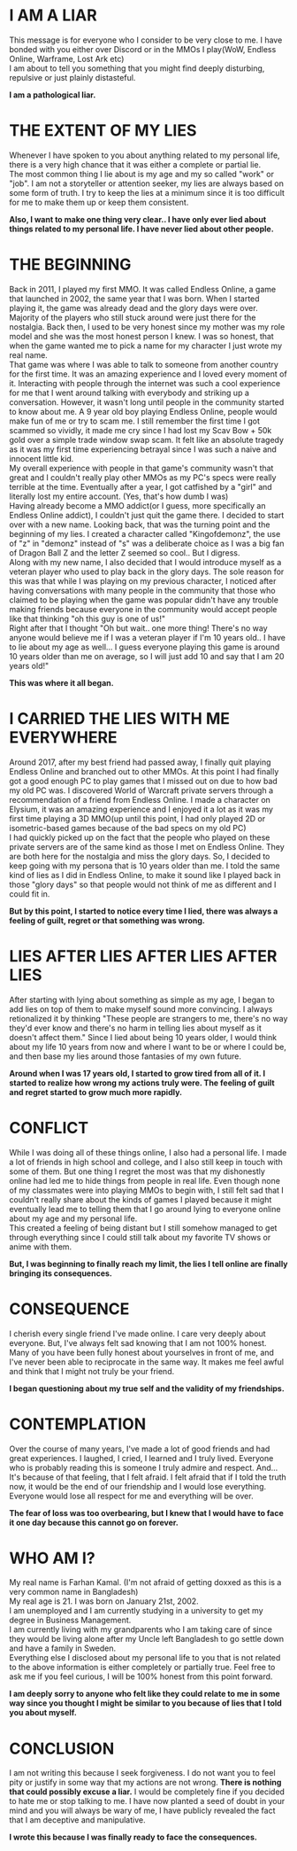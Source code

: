 # I AM A LIAR

This message is for everyone who I consider to be very close to me. I have bonded with you either over Discord or in the MMOs I play(WoW, Endless Online, Warframe, Lost Ark etc)  
I am about to tell you something that you might find deeply disturbing, repulsive or just plainly distasteful.  

**I am a pathological liar.**

# THE EXTENT OF MY LIES

Whenever I have spoken to you about anything related to my personal life, there is a very high chance that it was either a complete or partial lie.  
The most common thing I lie about is my age and my so called "work" or "job". I am not a storyteller or attention seeker, my lies are always based on some form of truth. I try to keep the lies at a minimum since it is too difficult for me to make them up or keep them consistent.  

**Also, I want to make one thing very clear.. I have only ever lied about things related to my personal life. I have never lied about other people.**

# THE BEGINNING
Back in 2011, I played my first MMO. It was called Endless Online, a game that launched in 2002, the same year that I was born. When I started playing it, the game was already dead and the glory days were over. Majority of the players who still stuck around were just there for the nostalgia. Back then, I used to be very honest since my mother was my role model and she was the most honest person I knew. I was so honest, that when the game wanted me to pick a name for my character I just wrote my real name.  
That game was where I was able to talk to someone from another country for the first time. It was an amazing experience and I loved every moment of it. Interacting with people through the internet was such a cool experience for me that I went around talking with everybody and striking up a conversation. However, it wasn't long until people in the community started to know about me. A 9 year old boy playing Endless Online, people would make fun of me or try to scam me. I still remember the first time I got scammed so vividly, it made me cry since I had lost my Scav Bow + 50k gold over a simple trade window swap scam. It felt like an absolute tragedy as it was my first time experiencing betrayal since I was such a naive and innocent little kid.  
My overall experience with people in that game's community wasn't that great and I couldn't really play other MMOs as my PC's specs were really terrible at the time. Eventually after a year, I got catfished by a "girl" and literally lost my entire account. (Yes, that's how dumb I was)  
Having already become a MMO addict(or I guess, more specifically an Endless Online addict), I couldn't just quit the game there. I decided to start over with a new name. Looking back, that was the turning point and the beginning of my lies. I created a character called "Kingofdemonz", the use of "z" in "demonz" instead of "s" was a deliberate choice as I was a big fan of Dragon Ball Z and the letter Z seemed so cool.. But I digress.  
Along with my new name, I also decided that I would introduce myself as a veteran player who used to play back in the glory days. The sole reason for this was that while I was playing on my previous character, I noticed after having conversations with many people in the community that those who claimed to be playing when the game was popular didn't have any trouble making friends because everyone in the community would accept people like that thinking "oh this guy is one of us!"  
Right after that I thought "Oh but wait.. one more thing! There's no way anyone would believe me if I was a veteran player if I'm 10 years old.. I have to lie about my age as well... I guess everyone playing this game is around 10 years older than me on average, so I will just add 10 and say that I am 20 years old!"  

**This was where it all began.**

# I CARRIED THE LIES WITH ME EVERYWHERE

Around 2017, after my best friend had passed away, I finally quit playing Endless Online and branched out to other MMOs. At this point I had finally got a good enough PC to play games that I missed out on due to how bad my old PC was. I discovered World of Warcraft private servers through a recommendation of a friend from Endless Online. I made a character on Elysium, it was an amazing experience and I enjoyed it a lot as it was my first time playing a 3D MMO(up until this point, I had only played 2D or isometric-based games because of the bad specs on my old PC)  
I had quickly picked up on the fact that the people who played on these private servers are of the same kind as those I met on Endless Online. They are both here for the nostalgia and miss the glory days. So, I decided to keep going with my persona that is 10 years older than me. I told the same kind of lies as I did in Endless Online, to make it sound like I played back in those "glory days" so that people would not think of me as different and I could fit in.  

**But by this point, I started to notice every time I lied, there was always a feeling of guilt, regret or that something was wrong.**

# LIES AFTER LIES AFTER LIES AFTER LIES

After starting with lying about something as simple as my age, I began to add lies on top of them to make myself sound more convincing. I always retionalized it by thinking "These people are strangers to me, there's no way they'd ever know and there's no harm in telling lies about myself as it doesn't affect them."
Since I lied about being 10 years older, I would think about my life 10 years from now and where I want to be or where I could be, and then base my lies around those fantasies of my own future.  

**Around when I was 17 years old, I started to grow tired from all of it. I started to realize how wrong my actions truly were. The feeling of guilt and regret started to grow much more rapidly.**

# CONFLICT

While I was doing all of these things online, I also had a personal life. I made a lot of friends in high school and college, and I also still keep in touch with some of them. But one thing I regret the most was that my dishonestly online had led me to hide things from people in real life. Even though none of my classmates were into playing MMOs to begin with, I still felt sad that I couldn't really share about the kinds of games I played because it might eventually lead me to telling them that I go around lying to everyone online about my age and my personal life.  
This created a feeling of being distant but I still somehow managed to get through everything since I could still talk about my favorite TV shows or anime with them.  

**But, I was beginning to finally reach my limit, the lies I tell online are finally bringing its consequences.**

# CONSEQUENCE

I cherish every single friend I've made online. I care very deeply about everyone. But, I've always felt sad knowing that I am not 100% honest. Many of you have been fully honest about yourselves in front of me, and I've never been able to reciprocate in the same way. It makes me feel awful and think that I might not truly be your friend.

**I began questioning about my true self and the validity of my friendships.**

# CONTEMPLATION

Over the course of many years, I've made a lot of good friends and had great experiences. I laughed, I cried, I learned and I truly lived. Everyone who is probably reading this is someone I truly admire and respect. And... It's because of that feeling, that I felt afraid. I felt afraid that if I told the truth now, it would be the end of our friendship and I would lose everything. Everyone would lose all respect for me and everything will be over.  

**The fear of loss was too overbearing, but I knew that I would have to face it one day because this cannot go on forever.**

# WHO AM I?

My real name is Farhan Kamal. (I'm not afraid of getting doxxed as this is a very common name in Bangladesh)  
My real age is 21. I was born on January 21st, 2002.  
I am unemployed and I am currently studying in a university to get my degree in Business Management.  
I am currently living with my grandparents who I am taking care of since they would be living alone after my Uncle left Bangladesh to go settle down and have a family in Sweden.  
Everything else I disclosed about my personal life to you that is not related to the above information is either completely or partially true. Feel free to ask me if you feel curious, I will be 100% honest from this point forward.  

**I am deeply sorry to anyone who felt like they could relate to me in some way since you thought I might be similar to you because of lies that I told you about myself.**

# CONCLUSION

I am not writing this because I seek forgiveness. I do not want you to feel pity or justify in some way that my actions are not wrong. **There is nothing that could possibly excuse a liar.** I would be completely fine if you decided to hate me or stop talking to me. I have now planted a seed of doubt in your mind and you will always be wary of me, I have publicly revealed the fact that I am deceptive and manipulative.  

**I wrote this because I was finally ready to face the consequences.**
